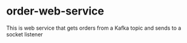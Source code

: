 # order-web-service
This is web service that gets orders from a Kafka topic and sends to a socket listener 
